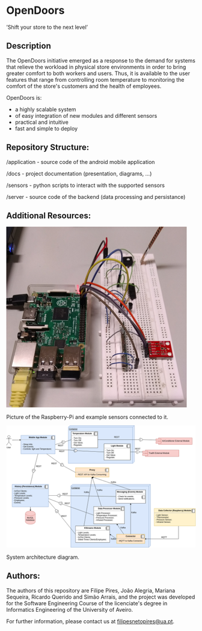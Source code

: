 # OpenDoors
’Shift your store to the next level’

## Description

The OpenDoors initiative emerged as a response to the demand for systems that relieve the workload in physical store environments in order to bring greater comfort to both workers and users.
Thus, it is available to the user features that range from controlling room temperature to monitoring the comfort of the store's customers and the health of employees.

OpenDoors is:
- a highly scalable system
- of easy integration of new modules and different sensors
- practical and intuitive
- fast and simple to deploy

## Repository Structure:

/application - source code of the android mobile application

/docs - project documentation (presentation, diagrams, ...)

/sensors - python scripts to interact with the supported sensors

/server - source code of the backend (data processing and persistance)

## Additional Resources:

<img src="https://github.com/FilipePires98/OpenDoors/blob/master/docs/img/P_20181215_181234_1.jpg" width="480px">

Picture of the Raspberry-Pi and example sensors connected to it.

![Architecture](https://github.com/FilipePires98/OpenDoors/blob/master/docs/architecture/Architecture.png)

System architecture diagram.

## Authors:

The authors of this repository are Filipe Pires, João Alegria, Mariana Sequeira, Ricardo Querido and Simão Arrais, and the project was developed for the Software Engineering Course of the licenciate's degree in Informatics Engineering of the University of Aveiro.

For further information, please contact us at filipesnetopires@ua.pt.
